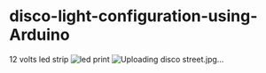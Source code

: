 # disco-light-configuration-using-Arduino
12 volts led strip
![led print](https://github.com/malli13193/disco-light-configuration-using-Arduino/assets/115869610/3667b19b-f18f-492c-aa3a-a31a0521335e)
![Uploading disco street.jpg…]()
